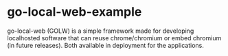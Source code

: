 # go-local-web-example
go-local-web (GOLW) is a simple framework made for developing localhosted software that can reuse chrome/chromium or embed chromium (in future releases). Both available in deployment for the applications.
